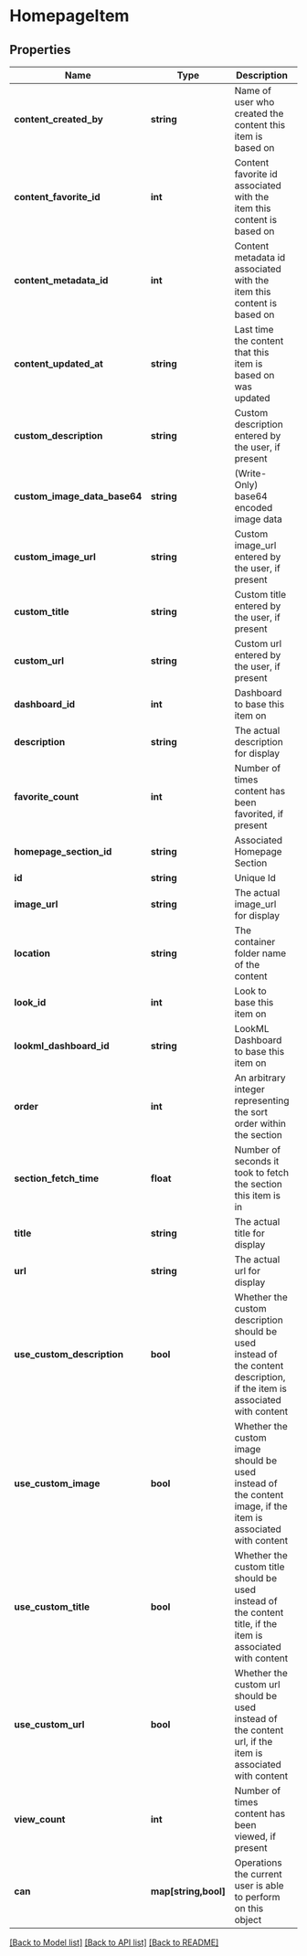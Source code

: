 # HomepageItem

## Properties
Name | Type | Description | Notes
------------ | ------------- | ------------- | -------------
**content_created_by** | **string** | Name of user who created the content this item is based on | [optional] 
**content_favorite_id** | **int** | Content favorite id associated with the item this content is based on | [optional] 
**content_metadata_id** | **int** | Content metadata id associated with the item this content is based on | [optional] 
**content_updated_at** | **string** | Last time the content that this item is based on was updated | [optional] 
**custom_description** | **string** | Custom description entered by the user, if present | [optional] 
**custom_image_data_base64** | **string** | (Write-Only) base64 encoded image data | [optional] 
**custom_image_url** | **string** | Custom image_url entered by the user, if present | [optional] 
**custom_title** | **string** | Custom title entered by the user, if present | [optional] 
**custom_url** | **string** | Custom url entered by the user, if present | [optional] 
**dashboard_id** | **int** | Dashboard to base this item on | [optional] 
**description** | **string** | The actual description for display | [optional] 
**favorite_count** | **int** | Number of times content has been favorited, if present | [optional] 
**homepage_section_id** | **string** | Associated Homepage Section | [optional] 
**id** | **string** | Unique Id | [optional] 
**image_url** | **string** | The actual image_url for display | [optional] 
**location** | **string** | The container folder name of the content | [optional] 
**look_id** | **int** | Look to base this item on | [optional] 
**lookml_dashboard_id** | **string** | LookML Dashboard to base this item on | [optional] 
**order** | **int** | An arbitrary integer representing the sort order within the section | [optional] 
**section_fetch_time** | **float** | Number of seconds it took to fetch the section this item is in | [optional] 
**title** | **string** | The actual title for display | [optional] 
**url** | **string** | The actual url for display | [optional] 
**use_custom_description** | **bool** | Whether the custom description should be used instead of the content description, if the item is associated with content | [optional] 
**use_custom_image** | **bool** | Whether the custom image should be used instead of the content image, if the item is associated with content | [optional] 
**use_custom_title** | **bool** | Whether the custom title should be used instead of the content title, if the item is associated with content | [optional] 
**use_custom_url** | **bool** | Whether the custom url should be used instead of the content url, if the item is associated with content | [optional] 
**view_count** | **int** | Number of times content has been viewed, if present | [optional] 
**can** | **map[string,bool]** | Operations the current user is able to perform on this object | [optional] 

[[Back to Model list]](../README.md#documentation-for-models) [[Back to API list]](../README.md#documentation-for-api-endpoints) [[Back to README]](../README.md)


